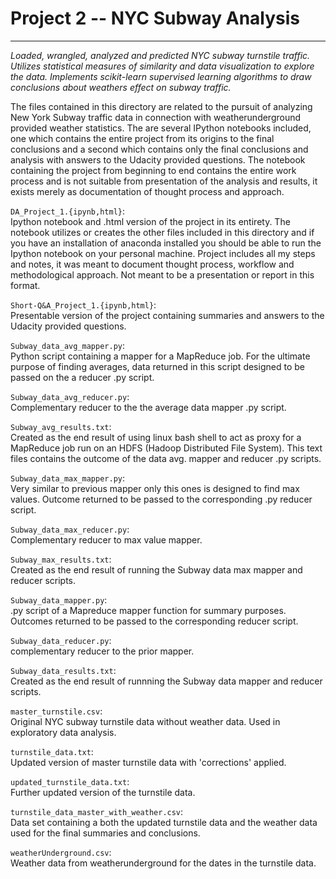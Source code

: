 # Project 2 -- NYC Subway Analysis         
****
*Loaded, wrangled, analyzed and predicted NYC subway turnstile traffic. Utilizes statistical measures of similarity and data visualization to explore the data. Implements scikit-learn supervised learning algorithms to draw conclusions about weathers effect on subway traffic.*   

The files contained in this directory are related to the pursuit of analyzing New York Subway traffic data in connection with weatherunderground provided weather statistics. The are several IPython notebooks included, one which contains the entire project from its origins to the final conclusions and a second which contains only the final conclusions and analysis with answers to the Udacity provided questions. The notebook containing the project from beginning to end contains the entire work process and is not suitable from presentation of the analysis and results, it exists merely as documentation of thought process and approach.             

`DA_Project_1.{ipynb,html}`:         
	Ipython notebook and .html version of the project in its entirety. The notebook utilizes or creates the other files included in this directory and if you have an installation of anaconda installed you should be able to run the Ipython notebook on your personal machine. Project includes all my steps and notes, it was meant to document thought process, workflow and methodological approach. Not meant to be a presentation or report in this format.

`Short-Q&A_Project_1.{ipynb,html}`:               
	Presentable version of the project containing summaries and answers to the Udacity provided questions.   

`Subway_data_avg_mapper.py`:       
	Python script containing a mapper for a MapReduce job. For the ultimate purpose of finding averages, data returned in this script designed to be passed on the a reducer .py script.         

`Subway_data_avg_reducer.py`:      
	Complementary reducer to the the average data mapper .py script.     

`Subway_avg_results.txt`:           
	Created as the end result of using linux bash shell to act as proxy for a MapReduce job run on an HDFS (Hadoop Distributed File System). This text files contains the outcome of the data avg. mapper and reducer .py scripts.  

`Subway_data_max_mapper.py`:       
	Very similar to previous mapper only this ones is designed to find max values. Outcome returned to be passed to the corresponding .py reducer script.      

`Subway_data_max_reducer.py`:     
	Complementary reducer to max value mapper.     
	
`Subway_max_results.txt`:          
	Created as the end result of running the Subway data max mapper and reducer scripts.      

`Subway_data_mapper.py`:      
	.py script of a Mapreduce mapper function for summary purposes. Outcomes returned to be passed to the corresponding reducer script.       

`Subway_data_reducer.py`:         
	complementary reducer to the prior mapper.     
	
`Subway_data_results.txt`:      
	Created as the end result of runnning the Subway data mapper and reducer scripts.       

`master_turnstile.csv`:     
	Original NYC subway turnstile data without weather data. Used in exploratory data analysis.      

`turnstile_data.txt`:       
	Updated version of master turnstile data with 'corrections' applied.     
    
`updated_turnstile_data.txt`:       
	Further updated version of the turnstile data.     

`turnstile_data_master_with_weather.csv`:       
	Data set containing a both the updated turnstile data and the weather data used for the final summaries and conclusions.      

`weatherUnderground.csv`:        
	Weather data from weatherunderground for the dates in the turnstile data.         


